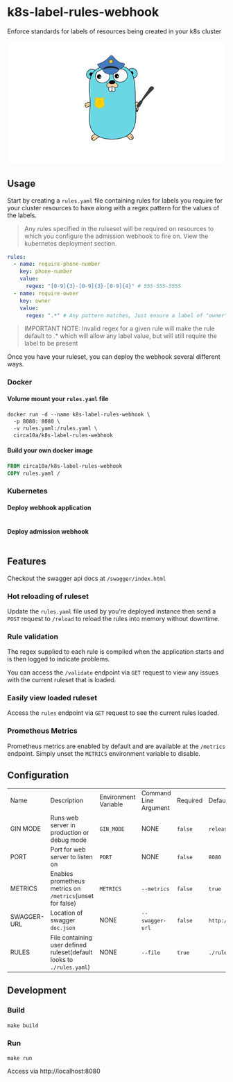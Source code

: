 # k8s-label-rules-webhook

Enforce standards for labels of resources being created in your k8s cluster


![mascot](docs/police-gopher.png)

## Usage

Start by creating a `rules.yaml` file containing rules for labels you require for your cluster resources to have along with a regex pattern for the values of the labels.

> Any rules specified in the rulseset will be required on resources to which you configure the admission webhook to fire on. View the kubernetes deployment section.

```yaml
rules:
  - name: require-phone-number
    key: phone-number
    value:
      regex: "[0-9]{3}-[0-9]{3}-[0-9]{4}" # 555-555-5555
  - name: require-owner
    key: owner
    value:
      regex: ".*" # Any pattern matches, Just ensure a label of "owner" is set
```

> IMPORTANT NOTE: Invalid regex for a given rule will make the rule default to .* which will allow any label value, but will still require the label to be present

Once you have your ruleset, you can deploy the webhook several different ways.

### Docker

#### Volume mount your `rules.yaml` file

```shell
docker run -d --name k8s-label-rules-webhook \
  -p 8080: 8080 \
  -v rules.yaml:/rules.yaml \
  circa10a/k8s-label-rules-webhook
```

#### Build your own docker image

```dockerfile
FROM circa10a/k8s-label-rules-webhook
COPY rules.yaml /
```

### Kubernetes


####  Deploy webhook application

```
```

#### Deploy admission webhook

```
```

## Features

Checkout the swagger api docs at `/swagger/index.html`

### Hot reloading of ruleset

Update the `rules.yaml` file used by you're deployed instance then send a `POST` request to `/reload` to reload the rules into memory without downtime.

### Rule validation

The regex supplied to each rule is compiled when the application starts and is then logged to indicate problems.

You can access the `/validate` endpoint via `GET` request to view any issues with the current ruleset that is loaded.

### Easily view loaded ruleset

Access the `rules` endpoint via `GET` request to see the current rules loaded.

### Prometheus Metrics

Prometheus metrics are enabled by default and are available at the `/metrics` endpoint. Simply unset the `METRICS` environment variable to disable.

## Configuration

|             |                                                                       |                      |                        |           |               |
|-------------|-----------------------------------------------------------------------|----------------------|------------------------|-----------|---------------|
| Name        | Description                                                           | Environment Variable | Command Line Argument  | Required | Default        |
| GIN MODE    | Runs web server in production or debug mode                           |`GIN_MODE`            | NONE                   | `false`  | `release`      |
| PORT        | Port for web server to listen on                                      | `PORT`               | NONE                   | `false`  | `8080`         |
| METRICS     | Enables prometheus metrics on `/metrics`(unset for false)             |`METRICS`             | `--metrics`            | `false`  | `true`         |
| SWAGGER-URL | Location of swagger `doc.json`                                        | NONE                 | `--swagger-url`        | `false`   | `http://localhost${PORT}/swagger/doc.json`|
| RULES       | File containing user defined ruleset(default looks to `./rules.yaml`) | NONE                 | `--file`               | `true`   | `./rules.yaml` |


## Development

### Build

```shell
make build
```

### Run

```shell
make run
```

Access via http://localhost:8080
